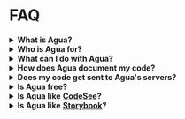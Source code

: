 # FAQ

<details>

<summary><strong>What is Agua?</strong></summary>

Agua is a **React Visual Environment**. With Agua, you can understand codebases faster and document easily every change you make.

</details>

<details>

<summary><strong>Who is Agua for?</strong></summary>

Agua is tailor-made for Front-end developers using React. We are agnostic to your build tools, and don't matter if you use Typescript or Javascript.

</details>

<details>

<summary><strong>What can I do with Agua?</strong></summary>

If you are new to a project, Agua will generate a component and dependencies graph so you can visualize all your code structure. For each task, Agua will help you locate each file and preview each component with its props. You can edit each component directly in our integrated IDE and use AI to document all your work. As you push your changes, your team will have access to your documentation.

</details>

<details>

<summary><strong>How does Agua document my code?</strong></summary>

We have created specific prompts to document comprehensively each of your component's props. You only need to connect Agua to your AI provider to start documenting.

</details>

<details>

<summary><strong>Does my code get sent to Agua's servers?</strong></summary>

No. Your code only runs locally.

</details>

<details>

<summary><strong>Is Agua free?</strong></summary>

Yes, Agua is free for all developers. Do you want to use Agua in your workplace? Check out our ambassadors program and help us go global.

</details>

<details>

<summary><strong>Is Agua like</strong> <a href="https://www.codesee.io/"><strong>CodeSee</strong></a><strong>?</strong></summary>

We are sorry to see CodeSee shut down. We are here for all those devs who hate large codebases with poor documentation. Did you use CodeSee? Talk to our founders.

</details>

<details>

<summary><strong>Is Agua like</strong> <a href="https://storybook.js.org/"><strong>Storybook</strong></a><strong>?</strong></summary>

We share Storybook's mission of making web development easier and faster. That is why we have broadened how you can understand code. With Agua, you can document code at the same time you visually comprehend components and dependencies structure.

</details>

